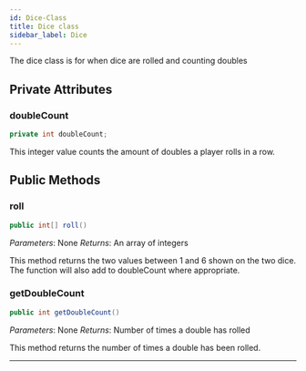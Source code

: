 ```yaml
---
id: Dice-Class
title: Dice class
sidebar_label: Dice
---
```


The dice class is for when dice are rolled and counting doubles

## Private Attributes

### doubleCount
```java
private int doubleCount;
```
This integer value counts the amount of doubles a player rolls in a row.

## Public Methods
### roll
```java
public int[] roll()
```
*Parameters*: None
*Returns*: An array of integers

This method returns the two values between 1 and 6 shown on the two dice. The function will also add to doubleCount where appropriate.

### getDoubleCount
```java
public int getDoubleCount()
```
*Parameters*: None
*Returns*: Number of times a double has rolled

This method returns the number of times a double has been rolled.

---
